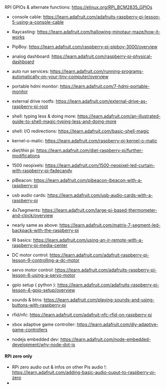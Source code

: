 RPI GPIOs & alternate functions: https://elinux.org/RPi_BCM2835_GPIOs

- console cable: https://learn.adafruit.com/adafruits-raspberry-pi-lesson-5-using-a-console-cable
- Raycasting: https://learn.adafruit.com/hallowing-minotaur-maze/how-it-works
- PipBoy: https://learn.adafruit.com/raspberry-pi-pipboy-3000/overview
- analog dashboard: https://learn.adafruit.com/raspberry-pi-physical-dashboard
- auto run services: https://learn.adafruit.com/running-programs-automatically-on-your-tiny-computer/overview
- portable hdmi monitor: https://learn.adafruit.com/7-hdmi-portable-monitor
- external drive rootfs: https://learn.adafruit.com/external-drive-as-raspberry-pi-root
- shell: typing less & doing more: https://learn.adafruit.com/an-illustrated-guide-to-shell-magic-typing-less-and-doing-more
- shell: I/O redirections: https://learn.adafruit.com/basic-shell-magic
- kernel-o-matic: https://learn.adafruit.com/raspberry-pi-kernel-o-matic
- diet/thin pi: https://learn.adafruit.com/diet-raspberry-pi/further-modifications
- 1500 neopixels: https://learn.adafruit.com/1500-neopixel-led-curtain-with-raspberry-pi-fadecandy
- piBeacon: https://learn.adafruit.com/pibeacon-ibeacon-with-a-raspberry-pi
- usb audio cards: https://learn.adafruit.com/usb-audio-cards-with-a-raspberry-pi
- 4x7segments: https://learn.adafruit.com/large-pi-based-thermometer-and-clock/overview
- nearly same as above: https://learn.adafruit.com/matrix-7-segment-led-backpack-with-the-raspberry-pi
- IR basics: https://learn.adafruit.com/using-an-ir-remote-with-a-raspberry-pi-media-center
- DC motor control: https://learn.adafruit.com/adafruit-raspberry-pi-lesson-9-controlling-a-dc-motor
- servo motor control: https://learn.adafruit.com/adafruits-raspberry-pi-lesson-8-using-a-servo-motor
- gpio setup ( python ): https://learn.adafruit.com/adafruits-raspberry-pi-lesson-4-gpio-setup/overview
- sounds & btns: https://learn.adafruit.com/playing-sounds-and-using-buttons-with-raspberry-pi
- rfid/nfc: https://learn.adafruit.com/adafruit-nfc-rfid-on-raspberry-pi

- xbox adaptive game controller: https://learn.adafruit.com/diy-adaptive-game-controllers

- nodejs embedded dev: https://learn.adafruit.com/node-embedded-development/why-node-dot-js

#### RPi zero only
- RPi zero audio out & infos on other Pis audio !: https://learn.adafruit.com/adding-basic-audio-ouput-to-raspberry-pi-zero
- 
